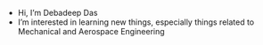 - Hi, I’m Debadeep Das
- I’m interested in learning new things, especially things related to Mechanical and Aerospace Engineering
